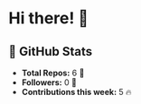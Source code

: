 # Hi there! 👋

## 🚀 GitHub Stats
- **Total Repos:** 6 🌟
- **Followers:** 0 👥
- **Contributions this week:** 5 🔥
